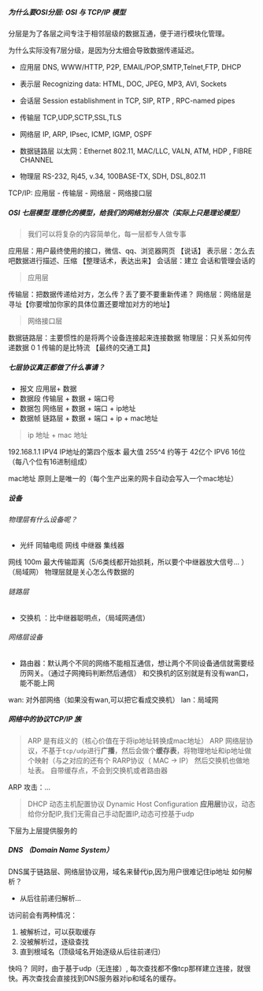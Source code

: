 
##### 为什么要OSI分层: OSI 与 TCP/IP 模型

分层是为了各层之间专注于相邻层级的数据互通，便于进行模块化管理。

为什么实际没有7层分级，是因为分太细会导致数据传递延迟。

* 应用层
    DNS, WWW/HTTP, P2P, EMAIL/POP,SMTP,Telnet,FTP, DHCP

* 表示层
    Recognizing data: HTML, DOC, JPEG, MP3, AVI, Sockets

* 会话层
    Session establishment in TCP, SIP, RTP , RPC-named pipes

* 传输层
    TCP,UDP,SCTP,SSL,TLS

* 网络层
    IP, ARP, IPsec, ICMP, IGMP, OSPF

* 数据链路层
    以太网：Ethernet 802.11, MAC/LLC, VALN, ATM, HDP , FIBRE CHANNEL

* 物理层
    RS-232, Rj45, v.34, 100BASE-TX, SDH, DSL,802.11


TCP/IP:
应用层 - 传输层 - 网络层 - 网络接口层


##### OSI 七层模型 理想化的模型，给我们的网络划分层次（实际上只是理论模型）

> 我们可以将复杂的内容简单化，每一层都专人做专事

应用层：用户最终使用的接口，微信、qq、浏览器网页 【说话】
表示层：怎么去吧数据进行描述、压缩  【整理话术，表达出来】
会话层：建立 会话和管理会话的

> 应用层

传输层：把数据传递给对方，怎么传？丢了要不要重新传递？
网络层：网络层是寻址【你要增加你家的具体位置还要增加对方的地址】

> 网络接口层

数据链路层：主要惯性的是将两个设备连接起来连接数据
物理层：只关系如何传递数据 0 1 传输的是比特流 【最终的交通工具】

##### 七层协议真正都做了什么事请？

- 报文 应用层+ 数据
- 数据段 传输层 + 数据 + 端口号
- 数据包 网络层 + 数据 + 端口 + ip地址
- 数据帧 链路层 + 数据 + 端口 + ip + mac地址

> ip 地址 + mac 地址

192.168.1.1
IPV4 IP地址的第四个版本 最大值 255^4 约等于 42亿个
IPV6 16位（每八个位有16进制组成）

mac地址 原则上是唯一的（每个生产出来的网卡自动会写入一个mac地址）


##### 设备
###### 物理层有什么设备呢？
- 光纤 同轴电缆 网线 中继器 集线器

网线 100m 最大传输距离（5/6类线都开始损耗，所以要个中继器放大信号... ） （局域网）
物理层就是关心怎么传数据的

###### 链路层

- 交换机 ：比中继器聪明点，（局域网通信）

###### 网络层设备

- 路由器：默认两个不同的网络不能相互通信，想让两个不同设备通信就需要经历网关。（通过子网掩码判断然后通信）
和交换机的区别就是有没有wan口，能不能上网

wan: 对外部网络（如果没有wan,可以把它看成交换机）
lan：局域网

##### 网络中的协议TCP/IP 族

> ARP 是有歧义的（核心价值在于将ip地址转换成mac地址） 
ARP 网络层协议，不基于`tcp/udp`进行**广播**，然后会做个**缓存表**，将物理地址和ip地址做个映射（与之对应的还有个 RARP协议（ MAC -> IP）
然后交换机也做地址表。
自带缓存点，不会到交换机或者路由器

ARP 攻击：...

> DHCP 动态主机配置协议 Dynamic Host Configuration
**应用层**协议，动态给你分配IP,我们无需自己手动配置IP,动态可控基于udp

下层为上层提供服务的
##### DNS （Domain Name System）

DNS属于链路层、网络层协议用，域名来替代ip,因为用户很难记住ip地址
如何解析？
- 从后往前递归解析...

访问前会有两种情况：
1. 被解析过，可以获取缓存
2. 没被解析过，逐级查找
3. 直到根域名（顶级域名开始逐级从后往前递归） 

快吗？
同时，由于基于udp（无连接）, 每次查找都不像tcp那样建立连接，就很快。再次查找会直接找到DNS服务器对ip和域名的缓存。

